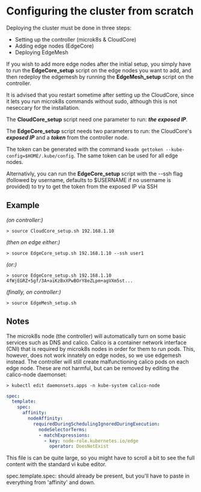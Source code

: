 # Configuring the cluster from scratch

Deploying the cluster must be done in three steps:
- Setting up the controller (microk8s & CloudCore)
- Adding edge nodes (EdgeCore)
- Deploying EdgeMesh

If you wish to add more edge nodes after the initial setup, you simply have to run the **EdgeCore_setup** script on the edge nodes you want to add, and then redeploy the edgemesh by running the **EdgeMesh_setup** script on the controller.

It is advised that you restart sometime after setting up the CloudCore, since it lets you run microk8s commands without sudo, although this is not neseccary for the installation.

The **CloudCore_setup** script need one parameter to run: ***the exposed IP***.

The **EdgeCore_setup** script needs two parameters to run: the CloudCore's ***exposed IP*** and a ***token*** from the controller node.

The token can be generated with the command `keadm gettoken --kube-config=$HOME/.kube/config`. The same token can be used for all edge nodes.

Alternativly, you can run the **EdgeCore_setup** script with the --ssh flag (followed by username, defaults to $USERNAME if no username is provided) to try to get the token from the exposed IP via SSH

## Example
*(on controller:)*

`> source CloudCore_setup.sh 192.168.1.10`

*(then on edge either:)*

`> source EdgeCore_setup.sh 192.168.1.10 --ssh user1`

*(or:)*

`> source EdgeCore_setup.sh 192.168.1.10 4fWjEGRZ+5gf/3A+aiKzBxXPwBOrY8eZLpm+agVXm5st...`

*(finally, on controller:)*

`> source EdgeMesh_setup.sh`

## Notes
The microk8s node (the controller) will automatically turn on some basic services such as DNS and calico.
Calico is a container network interface (CNI) that is required by microk8s nodes in order for them to run pods. This, however, does not work innately on edge nodes, so we use edgemesh instead. The controller will still create malfunctioning calico pods on each edge node. These are not harmful, but can be removed by editing the calico-node daemonset:

`> kubectl edit daemonsets.apps -n kube-system calico-node`
```yaml
spec:
  template:
    spec:
      affinity:
        nodeAffinity:
          requiredDuringSchedulingIgnoredDuringExecution:
            nodeSelectorTerms:
            - matchExpressions:
              - key: node-role.kubernetes.io/edge
                operator: DoesNotExist
```

This file is can be quite large, so you might have to scroll a bit to see the full content with the standard vi kube editor.

spec.template.spec: should already be present, but you'll have to paste in everything from 'affinity' and down. 
